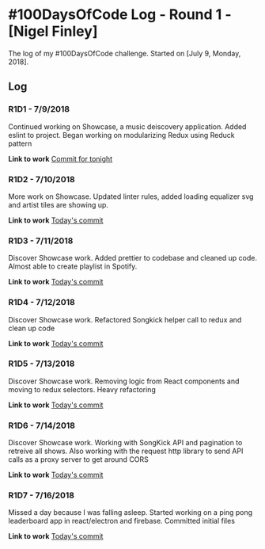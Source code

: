 # #100DaysOfCode Log - Round 1 - [Nigel Finley]

The log of my #100DaysOfCode challenge. Started on [July 9, Monday, 2018].


## Log

### R1D1 - 7/9/2018

Continued working on Showcase, a music deiscovery application. Added eslint to project. Began working on modularizing Redux using Reduck pattern

**Link to work**
[Commit for tonight](https://github.com/Nfinley/Showcase-Playlist-Generator/commit/049dfdbb7c8122479ca075d3b7dd6e799e5e06cd)


### R1D2 - 7/10/2018
More work on Showcase. Updated linter rules, added loading equalizer svg and artist tiles are showing up. 

**Link to work**
[Today's commit](https://github.com/Nfinley/Showcase-Playlist-Generator/commit/a65ebb089e9e1f3fb78233e96b8730d0c8b4ee82)

### R1D3 - 7/11/2018
Discover Showcase work. Added prettier to codebase and cleaned up code. Almost able to create playlist in Spotify.

**Link to work**
[Today's commit](https://github.com/Nfinley/Showcase-Playlist-Generator/commit/31fc9d465840006e88b3f7058a99aef13250d4c8)

### R1D4 - 7/12/2018
Discover Showcase work. Refactored Songkick helper call to redux and clean up code

**Link to work**
[Today's commit](https://github.com/Nfinley/Showcase-Playlist-Generator/commit/1f06a4ad4ccae9a1397bd758d0bf11ad0a314693)

### R1D5 - 7/13/2018
Discover Showcase work. Removing logic from React components and moving to redux selectors. Heavy refactoring

**Link to work**
[Today's commit](https://github.com/Nfinley/Showcase-Playlist-Generator/commit/ee01d5e55d240af9724c870eb06b83380c2e1b56)

### R1D6 - 7/14/2018
Discover Showcase work. Working with SongKick API and pagination to retreive all shows. Also working with the request http library to send API calls as a proxy server to get around CORS 

**Link to work**
[Today's commit](https://github.com/Nfinley/Showcase-Playlist-Generator/commit/5b996b58e30b45ee932db9415ef7c2a6739b154b)

### R1D7 - 7/16/2018
Missed a day because I was falling asleep. Started working on a ping pong leaderboard app in react/electron and firebase. Committed initial files

**Link to work**
[Today's commit](https://github.com/Nfinley/stackpong-leaderboard/commit/0cfe3eb210ba16f45a45c6ba51cba85447b69f37)
